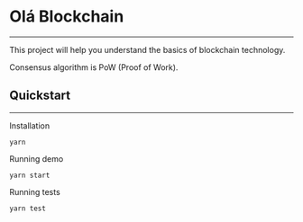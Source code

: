 # Olá Blockchain
___
This project will help you understand the basics of blockchain technology. 

Consensus algorithm is PoW (Proof of Work).


## Quickstart
___

Installation
```
yarn
```

Running demo
```
yarn start
```

Running tests
```
yarn test
```

